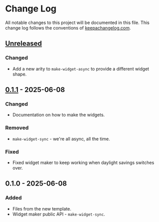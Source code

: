 # Change Log
All notable changes to this project will be documented in this file. This change log follows the conventions of [keepachangelog.com](http://keepachangelog.com/).

## [Unreleased]
### Changed
- Add a new arity to `make-widget-async` to provide a different widget shape.

## [0.1.1] - 2025-06-08
### Changed
- Documentation on how to make the widgets.

### Removed
- `make-widget-sync` - we're all async, all the time.

### Fixed
- Fixed widget maker to keep working when daylight savings switches over.

## 0.1.0 - 2025-06-08
### Added
- Files from the new template.
- Widget maker public API - `make-widget-sync`.

[Unreleased]: https://sourcehost.site/your-name/v0_ladder_logic/compare/0.1.1...HEAD
[0.1.1]: https://sourcehost.site/your-name/v0_ladder_logic/compare/0.1.0...0.1.1
